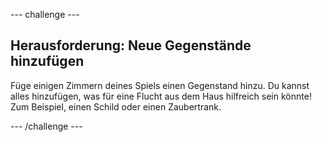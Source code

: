\--- challenge \---

## Herausforderung: Neue Gegenstände hinzufügen

Füge einigen Zimmern deines Spiels einen Gegenstand hinzu. Du kannst alles hinzufügen, was für eine Flucht aus dem Haus hilfreich sein könnte! Zum Beispiel, einen Schild oder einen Zaubertrank.

\--- /challenge \---
